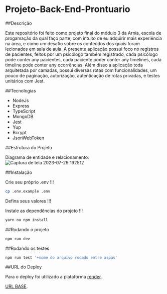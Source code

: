 # Projeto-Back-End-Prontuario

##Descrição

Este repositório foi feito como projeto final do módulo 3 da Arnia, escola de progamação da qual faço parte, com intuito de eu adquirir mais experiência na área, e como um 
desafio sobre os conteúdos dos quais foram lecionados em sala de aula.
A presente aplicação possui foco no registros de pacientes, feitos por um psicólogo também registrado, cada psicólogo pode conter any pacientes, cada paciente poder conter any
timelines, cada timeline pode conter any ocorrências.
Além disso a aplicação toda arquitetada por camadas, possui diversas rotas com funcionalidades, um pouco de paginação, autorização, autenticação de rotas privadas, e testes  
unitários com Jest.

##Tecnologias

- NodeJs
- Express
- TypeScript
- MongoDB
- Jest
- Yup
- Bcrypt
- JsonWebToken

##Estrutura do Projeto

Diagrama de entidade e relacionamento:
![Captura de tela 2023-07-29 192512](https://github.com/CaioSjc/Projeto-Back-End-Prontuario/assets/115433314/8144348f-fe75-4623-9475-683f1a3ec8a0)

##Instalação

Crie seu próprio .env !!!

```bash
cp .env.example .env
```

Defina seus valores !!!

Instale as dependências do projeto !!!

```bash
yarn ou npm install
```

##Rodando o projeto

```bash
npm run dev
```

##Rodando os testes

```bash
npm run test '+nome do arquivo rodado entre aspas'
```

##URL do Deploy

Para o deploy foi utilizado a plataforma [render](https://render.com/).

[URL BASE](https://projeto-back-end-prontuario.onrender.com/).
